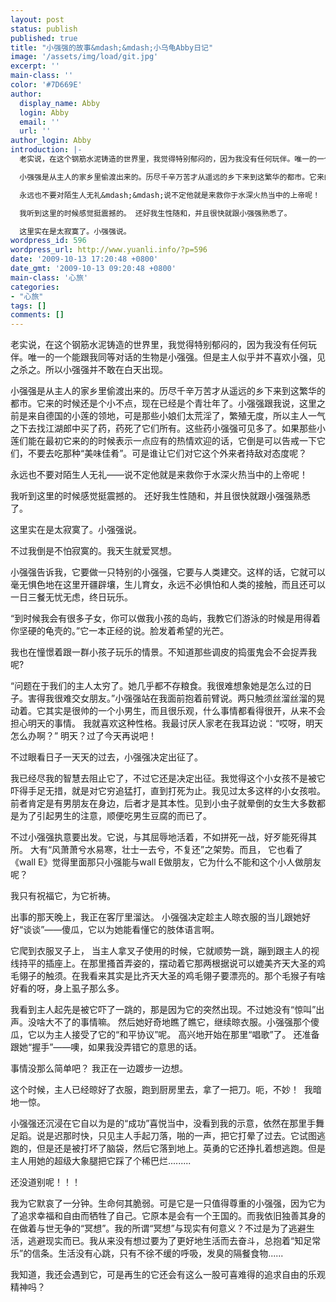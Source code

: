 ```yaml
---
layout: post
status: publish
published: true
title: "小强强的故事&mdash;&mdash;小乌龟Abby日记"
image: '/assets/img/load/git.jpg'
excerpt: ''
main-class: ''
color: '#7D669E'
author:
  display_name: Abby
  login: Abby
  email: ''
  url: ''
author_login: Abby
introduction: |-
  老实说，在这个钢筋水泥铸造的世界里，我觉得特别郁闷的，因为我没有任何玩伴。唯一的一个能跟我同等对话的生物是小强强。但是主人似乎并不喜欢小强，见之杀之。所以小强强并不敢在白天出现。

  小强强是从主人的家乡里偷渡出来的。历尽千辛万苦才从遥远的乡下来到这繁华的都市。它来的时候还是个小不点，现在已经是个青壮年了。小强强跟我说，这里之前是来自德国的小莲的领地，可是那些小娘们太荒淫了，繁殖无度，所以主人一气之下去找江湖郎中买了药，药死了它们所有。这些药小强强可见多了。如果那些小莲们能在最初它来的的时候表示一点应有的热情欢迎的话，它倒是可以告戒一下它们，不要去吃那种&ldquo;美味佳肴&rdquo;。可是谁让它们对它这个外来者持敌对态度呢？

  永远也不要对陌生人无礼&mdash;&mdash;说不定他就是来救你于水深火热当中的上帝呢！

  我听到这里的时候感觉挺震撼的。 还好我生性随和，并且很快就跟小强强熟悉了。

  这里实在是太寂寞了。小强强说。
wordpress_id: 596
wordpress_url: http://www.yuanli.info/?p=596
date: '2009-10-13 17:20:48 +0800'
date_gmt: '2009-10-13 09:20:48 +0800'
main-class: '心旅'
categories:
- "心旅"
tags: []
comments: []
---
```

老实说，在这个钢筋水泥铸造的世界里，我觉得特别郁闷的，因为我没有任何玩伴。唯一的一个能跟我同等对话的生物是小强强。但是主人似乎并不喜欢小强，见之杀之。所以小强强并不敢在白天出现。

小强强是从主人的家乡里偷渡出来的。历尽千辛万苦才从遥远的乡下来到这繁华的都市。它来的时候还是个小不点，现在已经是个青壮年了。小强强跟我说，这里之前是来自德国的小莲的领地，可是那些小娘们太荒淫了，繁殖无度，所以主人一气之下去找江湖郎中买了药，药死了它们所有。这些药小强强可见多了。如果那些小莲们能在最初它来的的时候表示一点应有的热情欢迎的话，它倒是可以告戒一下它们，不要去吃那种&ldquo;美味佳肴&rdquo;。可是谁让它们对它这个外来者持敌对态度呢？

永远也不要对陌生人无礼&mdash;&mdash;说不定他就是来救你于水深火热当中的上帝呢！

我听到这里的时候感觉挺震撼的。 还好我生性随和，并且很快就跟小强强熟悉了。

这里实在是太寂寞了。小强强说。

不过我倒是不怕寂寞的。我天生就爱冥想。

小强强告诉我，它要做一只特别的小强强，它要与人类建交。这样的话，它就可以毫无惧色地在这里开疆辟壤，生儿育女，永远不必惧怕和人类的接触，而且还可以一日三餐无忧无虑，终日玩乐。

&ldquo;到时候我会有很多子女，你可以做我小孩的岛屿，我教它们游泳的时候是用得着你坚硬的龟壳的。&rdquo;它一本正经的说。脸发着希望的光芒。

我也在憧憬着跟一群小孩子玩乐的情景。不知道那些调皮的捣蛋鬼会不会捉弄我呢?

&ldquo;问题在于我们的主人太穷了。她几乎都不存粮食。我很难想象她是怎么过的日子。害得我很难交女朋友。&rdquo;小强强站在我面前抱着前臂说。两只触须丝溜丝溜的晃动着。它其实是很帅的一个小男生，而且很乐观，什么事情都看得很开，从来不会担心明天的事情。 我就喜欢这种性格。我最讨厌人家老在我耳边说：&ldquo;哎呀，明天怎么办啊？&rdquo; 明天？过了今天再说吧！

不过眼看日子一天天的过去，小强强决定出征了。

我已经尽我的智慧去阻止它了，不过它还是决定出征。我觉得这个小女孩不是被它吓得手足无措，就是对它穷追猛打，直到打死为止。我见过太多这样的小女孩啦。前者肯定是有男朋友在身边，后者才是其本性。见到小虫子就晕倒的女生大多数都是为了引起男生的注意，顺便吃男生豆腐的而已了。

不过小强强执意要出发。它说，与其屈辱地活着，不如拼死一战，好歹能死得其所。&nbsp;大有&ldquo;风萧萧兮水易寒，壮士一去兮，不复还&rdquo;之架势。而且， 它也看了《wall E》觉得里面那只小强能与wall E做朋友，它为什么不能和这个小人做朋友呢？

我只有祝福它，为它祈祷。

出事的那天晚上，我正在客厅里溜达。 小强强决定趁主人晾衣服的当儿跟她好好&ldquo;谈谈&rdquo;&mdash;&mdash;傻瓜，它以为她能看懂它的肢体语言啊。

它爬到衣服叉子上， 当主人拿叉子使用的时候，它就顺势一跳，蹦到跟主人的视线持平的插座上。在那里搔首弄姿的，摆动着它那两根据说可以媲美齐天大圣的鸡毛翎子的触须。在我看来其实是比齐天大圣的鸡毛翎子要漂亮的。那个毛猴子有啥好看的呀，身上虱子那么多。

我看到主人起先是被它吓了一跳的，那是因为它的突然出现。不过她没有&ldquo;惊叫&rdquo;出声。没啥大不了的事情嘛。 然后她好奇地瞧了瞧它，继续晾衣服。小强强那个傻瓜，它以为主人接受了它的&ldquo;和平协议&rdquo;呢。 高兴地开始在那里&ldquo;唱歌&rdquo;了。 还准备跟她&ldquo;握手&rdquo;&mdash;&mdash;噢，如果我没弄错它的意思的话。

事情没那么简单吧？ 我正在一边踱步一边想。

这个时候，主人已经晾好了衣服，跑到厨房里去，拿了一把刀。呃，不妙！&nbsp; 我暗地一惊。

小强强还沉浸在它自以为是的&ldquo;成功&rdquo;喜悦当中，没看到我的示意，依然在那里手舞足蹈。说是迟那时快，只见主人手起刀落，啪的一声，把它打晕了过去。它试图逃跑的，但是还是被打坏了脑袋，然后它落到地上。英勇的它还挣扎着想逃跑。但是主人用她的超级大象腿把它踩了个稀巴烂.........

还没道别呢！！！

我为它默哀了一分钟。生命何其脆弱。可是它是一只值得尊重的小强强，因为它为了追求幸福和自由而牺牲了自己。它原本是会有一个王国的。而我依旧独善其身的在做着与世无争的&ldquo;冥想&rdquo;。我的所谓&ldquo;冥想&rdquo;与现实有何意义？不过是为了逃避生活，逃避现实而已。我从来没有想过要为了更好地生活而去奋斗，总抱着&ldquo;知足常乐&rdquo;的信条。生活没有心跳，只有不徐不缓的呼吸，发臭的隔餐食物......

我知道，我还会遇到它，可是再生的它还会有这么一股可喜难得的追求自由的乐观精神吗？

